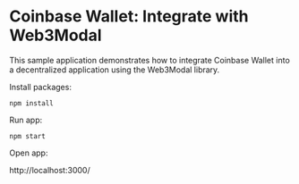 # Coinbase Wallet: Integrate with Web3Modal

This sample application demonstrates how to integrate Coinbase Wallet into a decentralized application using the Web3Modal library.

Install packages:

```npm install```

Run app:

```npm start```

Open app:

http://localhost:3000/